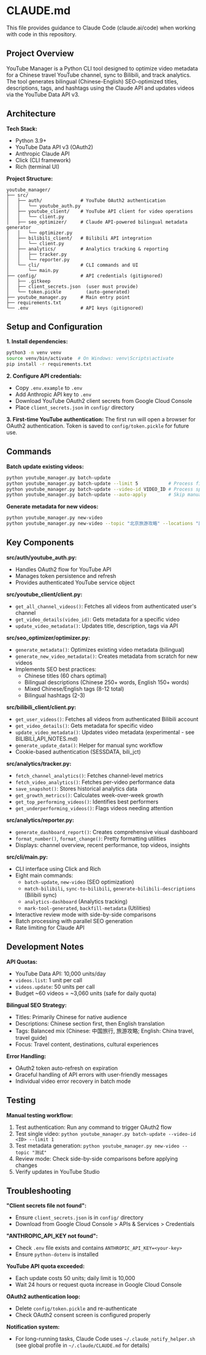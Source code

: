 # CLAUDE.md

This file provides guidance to Claude Code (claude.ai/code) when working with code in this repository.

## Project Overview

YouTube Manager is a Python CLI tool designed to optimize video metadata for a Chinese travel YouTube channel, sync to Bilibili, and track analytics. The tool generates bilingual (Chinese-English) SEO-optimized titles, descriptions, tags, and hashtags using the Claude API and updates videos via the YouTube Data API v3.

## Architecture

**Tech Stack:**
- Python 3.9+
- YouTube Data API v3 (OAuth2)
- Anthropic Claude API
- Click (CLI framework)
- Rich (terminal UI)

**Project Structure:**
```
youtube_manager/
├── src/
│   ├── auth/              # YouTube OAuth2 authentication
│   │   └── youtube_auth.py
│   ├── youtube_client/    # YouTube API client for video operations
│   │   └── client.py
│   ├── seo_optimizer/     # Claude API-powered bilingual metadata generator
│   │   └── optimizer.py
│   ├── bilibili_client/   # Bilibili API integration
│   │   └── client.py
│   ├── analytics/         # Analytics tracking & reporting
│   │   ├── tracker.py
│   │   └── reporter.py
│   └── cli/               # CLI commands and UI
│       └── main.py
├── config/                # API credentials (gitignored)
│   ├── .gitkeep
│   ├── client_secrets.json  (user must provide)
│   └── token.pickle         (auto-generated)
├── youtube_manager.py     # Main entry point
├── requirements.txt
└── .env                   # API keys (gitignored)
```

## Setup and Configuration

**1. Install dependencies:**
```bash
python3 -m venv venv
source venv/bin/activate  # On Windows: venv\Scripts\activate
pip install -r requirements.txt
```

**2. Configure API credentials:**
- Copy `.env.example` to `.env`
- Add Anthropic API key to `.env`
- Download YouTube OAuth2 client secrets from Google Cloud Console
- Place `client_secrets.json` in `config/` directory

**3. First-time YouTube authentication:**
The first run will open a browser for OAuth2 authentication. Token is saved to `config/token.pickle` for future use.

## Commands

**Batch update existing videos:**
```bash
python youtube_manager.py batch-update
python youtube_manager.py batch-update --limit 5           # Process first 5 videos
python youtube_manager.py batch-update --video-id VIDEO_ID # Process specific video
python youtube_manager.py batch-update --auto-apply        # Skip manual approval
```

**Generate metadata for new videos:**
```bash
python youtube_manager.py new-video
python youtube_manager.py new-video --topic "北京旅游攻略" --locations "故宫,长城" --save metadata.txt
```

## Key Components

**src/auth/youtube_auth.py:**
- Handles OAuth2 flow for YouTube API
- Manages token persistence and refresh
- Provides authenticated YouTube service object

**src/youtube_client/client.py:**
- `get_all_channel_videos()`: Fetches all videos from authenticated user's channel
- `get_video_details(video_id)`: Gets metadata for a specific video
- `update_video_metadata()`: Updates title, description, tags via API

**src/seo_optimizer/optimizer.py:**
- `generate_metadata()`: Optimizes existing video metadata (bilingual)
- `generate_new_video_metadata()`: Creates metadata from scratch for new videos
- Implements SEO best practices:
  - Chinese titles (60 chars optimal)
  - Bilingual descriptions (Chinese 250+ words, English 150+ words)
  - Mixed Chinese/English tags (8-12 total)
  - Bilingual hashtags (2-3)

**src/bilibili_client/client.py:**
- `get_user_videos()`: Fetches all videos from authenticated Bilibili account
- `get_video_details()`: Gets metadata for specific video
- `update_video_metadata()`: Updates video metadata (experimental - see BILIBILI_API_NOTES.md)
- `generate_update_data()`: Helper for manual sync workflow
- Cookie-based authentication (SESSDATA, bili_jct)

**src/analytics/tracker.py:**
- `fetch_channel_analytics()`: Fetches channel-level metrics
- `fetch_video_analytics()`: Fetches per-video performance data
- `save_snapshot()`: Stores historical analytics data
- `get_growth_metrics()`: Calculates week-over-week growth
- `get_top_performing_videos()`: Identifies best performers
- `get_underperforming_videos()`: Flags videos needing attention

**src/analytics/reporter.py:**
- `generate_dashboard_report()`: Creates comprehensive visual dashboard
- `format_number()`, `format_change()`: Pretty formatting utilities
- Displays: channel overview, recent performance, top videos, insights

**src/cli/main.py:**
- CLI interface using Click and Rich
- Eight main commands:
  - `batch-update`, `new-video` (SEO optimization)
  - `match-bilibili`, `sync-to-bilibili`, `generate-bilibili-descriptions` (Bilibili sync)
  - `analytics-dashboard` (Analytics tracking)
  - `mark-tool-generated`, `backfill-metadata` (Utilities)
- Interactive review mode with side-by-side comparisons
- Batch processing with parallel SEO generation
- Rate limiting for Claude API

## Development Notes

**API Quotas:**
- YouTube Data API: 10,000 units/day
- `videos.list`: 1 unit per call
- `videos.update`: 50 units per call
- Budget ~60 videos = ~3,060 units (safe for daily quota)

**Bilingual SEO Strategy:**
- Titles: Primarily Chinese for native audience
- Descriptions: Chinese section first, then English translation
- Tags: Balanced mix (Chinese: 中国旅行, 旅游攻略; English: China travel, travel guide)
- Focus: Travel content, destinations, cultural experiences

**Error Handling:**
- OAuth2 token auto-refresh on expiration
- Graceful handling of API errors with user-friendly messages
- Individual video error recovery in batch mode

## Testing

**Manual testing workflow:**
1. Test authentication: Run any command to trigger OAuth2 flow
2. Test single video: `python youtube_manager.py batch-update --video-id <ID> --limit 1`
3. Test metadata generation: `python youtube_manager.py new-video --topic "测试"`
4. Review mode: Check side-by-side comparisons before applying changes
5. Verify updates in YouTube Studio

## Troubleshooting

**"Client secrets file not found":**
- Ensure `client_secrets.json` is in `config/` directory
- Download from Google Cloud Console > APIs & Services > Credentials

**"ANTHROPIC_API_KEY not found":**
- Check `.env` file exists and contains `ANTHROPIC_API_KEY=<your-key>`
- Ensure `python-dotenv` is installed

**YouTube API quota exceeded:**
- Each update costs 50 units; daily limit is 10,000
- Wait 24 hours or request quota increase in Google Cloud Console

**OAuth2 authentication loop:**
- Delete `config/token.pickle` and re-authenticate
- Check OAuth2 consent screen is configured properly

**Notification system:**
- For long-running tasks, Claude Code uses `~/.claude_notify_helper.sh` (see global profile in `~/.claude/CLAUDE.md` for details)
